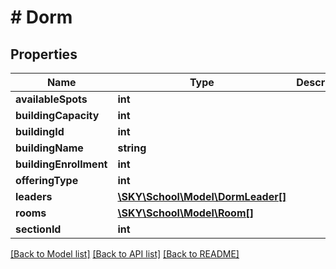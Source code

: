 # # Dorm

## Properties

Name | Type | Description | Notes
------------ | ------------- | ------------- | -------------
**availableSpots** | **int** |  | [optional]
**buildingCapacity** | **int** |  | [optional]
**buildingId** | **int** |  | [optional]
**buildingName** | **string** |  | [optional]
**buildingEnrollment** | **int** |  | [optional]
**offeringType** | **int** |  | [optional]
**leaders** | [**\SKY\School\Model\DormLeader[]**](DormLeader.md) |  | [optional]
**rooms** | [**\SKY\School\Model\Room[]**](Room.md) |  | [optional]
**sectionId** | **int** |  | [optional]

[[Back to Model list]](../../README.md#models) [[Back to API list]](../../README.md#endpoints) [[Back to README]](../../README.md)
